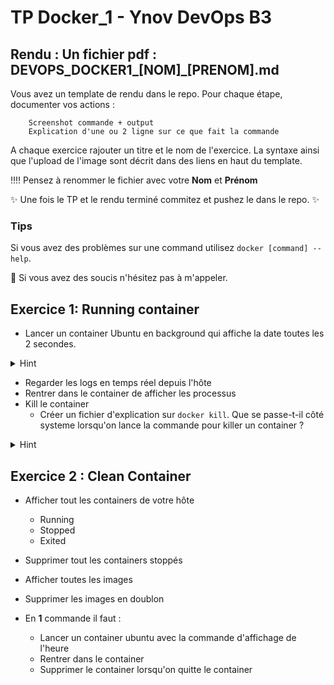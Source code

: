 # TP Docker_1 - Ynov DevOps B3


## **Rendu :** Un fichier pdf : DEVOPS_DOCKER1_[NOM]\_[PRENOM].md

Vous avez un template de rendu dans le repo. 
Pour chaque étape, documenter vos actions : 

        Screenshot commande + output
        Explication d'une ou 2 ligne sur ce que fait la commande
        
A chaque exercice rajouter un titre et le nom de l'exercice. La syntaxe ainsi que l'upload de l'image sont décrit dans des liens en haut du template.

:bangbang::bangbang: Pensez à renommer le fichier avec votre **Nom** et **Prénom**

:sparkles: Une fois le TP et le rendu terminé commitez et pushez le dans le repo. :sparkles:
  
### Tips   
Si vous avez des problèmes sur une command utilisez `docker [command] --help`.

:raising_hand: Si vous avez des soucis n'hésitez pas à m'appeler. 
 
## Exercice 1: Running container

- Lancer un container Ubuntu en background qui affiche la date toutes les 2 secondes.

<details>
  __<summary>Hint</summary>__
  
  
  ```bash
  while true; do date; sleep 2; done
  ```
  
</details>

- Regarder les logs en temps réel depuis l'hôte
- Rentrer dans le container de afficher les processus
- Kill le container
  - Créer un fichier d'explication sur `docker kill`. Que se passe-t-il côté systeme lorsqu'on lance la commande pour killer un container ? 
 
 <details>
  <summary>Hint</summary>
  
  Les utilitaires `ptrace` ou `ltrace` peuvent vous aider
</details>

## Exercice 2 : Clean Container

- Afficher tout les containers de votre hôte
  - Running
  - Stopped
  - Exited
- Supprimer tout les containers stoppés
- Afficher toutes les images
- Supprimer les images en doublon

- En **1** commande il faut : 
  - Lancer un container ubuntu avec la commande d'affichage de l'heure 
  - Rentrer dans le container
  - Supprimer le container lorsqu'on quitte le container

